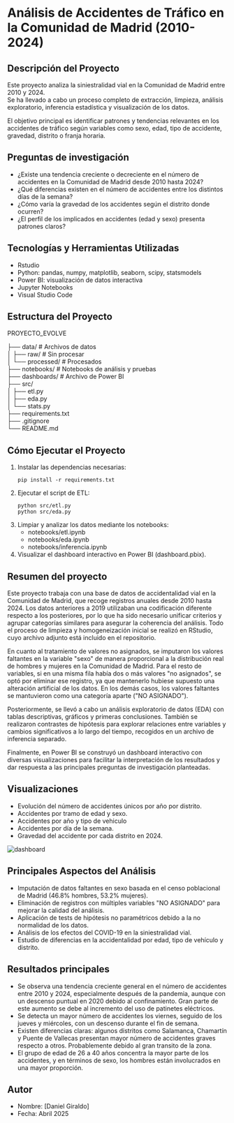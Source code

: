 # Análisis de Accidentes de Tráfico en la Comunidad de Madrid (2010-2024)

## Descripción del Proyecto

Este proyecto analiza la siniestralidad vial en la Comunidad de Madrid entre 2010 y 2024.  
Se ha llevado a cabo un proceso completo de extracción, limpieza, análisis exploratorio, inferencia estadística y visualización de los datos.

El objetivo principal es identificar patrones y tendencias relevantes en los accidentes de tráfico según variables como sexo, edad, tipo de accidente, gravedad, distrito o franja horaria.

## Preguntas de investigación

- ¿Existe una tendencia creciente o decreciente en el número de accidentes en la Comunidad de Madrid desde 2010 hasta 2024?
- ¿Qué diferencias existen en el número de accidentes entre los distintos días de la semana?
- ¿Cómo varía la gravedad de los accidentes según el distrito donde ocurren?
- ¿El perfil de los implicados en accidentes (edad y sexo) presenta patrones claros?

## Tecnologías y Herramientas Utilizadas
- Rstudio
- Python: pandas, numpy, matplotlib, seaborn, scipy, statsmodels
- Power BI: visualización de datos interactiva
- Jupyter Notebooks
- Visual Studio Code

## Estructura del Proyecto
PROYECTO_EVOLVE

├── data/        # Archivos de datos                 
│   ├── raw/            # Sin procesar              
│   └── processed/      # Procesados                
├── notebooks/          # Notebooks de análisis y pruebas               
├── dashboards/         # Archivo de Power BI               
├── src/                
│   ├── etl.py          
│   ├── eda.py           
│   └── stats.py                 
├── requirements.txt                                   
├── .gitignore      
└── README.md


## Cómo Ejecutar el Proyecto

1. Instalar las dependencias necesarias:
    ```
    pip install -r requirements.txt
    ```
2. Ejecutar el script de ETL:
    ```
    python src/etl.py
    python src/eda.py
    ```
3. Limpiar y analizar los datos mediante los notebooks:
    - notebooks/etl.ipynb
    - notebooks/eda.ipynb
    - notebooks/inferencia.ipynb
4. Visualizar el dashboard interactivo en Power BI (dashboard.pbix).

## Resumen del proyecto

Este proyecto trabaja con una base de datos de accidentalidad vial en la Comunidad de Madrid, que recoge registros anuales desde 2010 hasta 2024. Los datos anteriores a 2019 utilizaban una codificación diferente respecto a los posteriores, por lo que ha sido necesario unificar criterios y agrupar categorías similares para asegurar la coherencia del análisis. Todo el proceso de limpieza y homogeneización inicial se realizó en RStudio, cuyo archivo adjunto está incluido en el repositorio.

En cuanto al tratamiento de valores no asignados, se imputaron los valores faltantes en la variable "sexo" de manera proporcional a la distribución real de hombres y mujeres en la Comunidad de Madrid. Para el resto de variables, si en una misma fila había dos o más valores "no asignados", se optó por eliminar ese registro, ya que mantenerlo hubiese supuesto una alteración artificial de los datos. En los demás casos, los valores faltantes se mantuvieron como una categoría aparte ("NO ASIGNADO").

Posteriormente, se llevó a cabo un análisis exploratorio de datos (EDA) con tablas descriptivas, gráficos y primeras conclusiones. También se realizaron contrastes de hipótesis para explorar relaciones entre variables y cambios significativos a lo largo del tiempo, recogidos en un archivo de inferencia separado.

Finalmente, en Power BI se construyó un dashboard interactivo con diversas visualizaciones para facilitar la interpretación de los resultados y dar respuesta a las principales preguntas de investigación planteadas.

## Visualizaciones 

- Evolución del número de accidentes únicos por año por distrito.
- Accidentes por tramo de edad y sexo.
- Accidentes por año y tipo de vehiculo
- Accidentes por día de la semana.
- Gravedad del accidente por cada distrito en 2024.


![dashboard](https://github.com/user-attachments/assets/8eb8a2e1-2832-47cf-80a6-c03fff5ddfe8)

## Principales Aspectos del Análisis

- Imputación de datos faltantes en sexo basada en el censo poblacional de Madrid (46.8% hombres, 53.2% mujeres).
- Eliminación de registros con múltiples variables "NO ASIGNADO" para mejorar la calidad del análisis.
- Aplicación de tests de hipótesis no paramétricos debido a la no normalidad de los datos.
- Análisis de los efectos del COVID-19 en la siniestralidad vial.
- Estudio de diferencias en la accidentalidad por edad, tipo de vehículo y distrito.


## Resultados principales 

- Se observa una tendencia creciente general en el número de accidentes entre 2010 y 2024, especialmente después de la pandemia, aunque con un descenso puntual en 2020 debido al confinamiento. Gran parte de este aumento se debe al incremento del uso de patinetes eléctricos.
- Se detecta un mayor número de accidentes los viernes, seguido de los jueves y miércoles, con un descenso durante el fin de semana.
- Existen diferencias claras: algunos distritos como Salamanca, Chamartín y Puente de Vallecas presentan mayor número de accidentes graves respecto a otros. Probablemente debido al gran transito de la zona. 
- El grupo de edad de 26 a 40 años concentra la mayor parte de los accidentes, y en términos de sexo, los hombres están involucrados en una mayor proporción.

## Autor

- Nombre: [Daniel Giraldo]
- Fecha: Abril 2025

